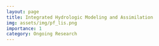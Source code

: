 ```yaml
---
layout: page
title: Integrated Hydrologic Modeling and Assimilation
img: assets/img/pf_lis.png
importance: 1
category: Ongoing Research
---
```

